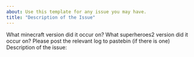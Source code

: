 ```yaml
---
about: Use this template for any issue you may have.
title: "Description of the Issue"
---
```

What minecraft version did it occur on?
What superheroes2 version did it occur on?
Please post the relevant log to pastebin (if there is one)
Description of the issue:
